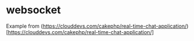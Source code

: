 # websocket

Example from (https://clouddevs.com/cakephp/real-time-chat-application/)[https://clouddevs.com/cakephp/real-time-chat-application/]
